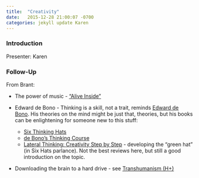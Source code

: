 ```yaml
---
title:  "Creativity"
date:   2015-12-28 21:00:07 -0700
categories: jekyll update Karen
---
```


### Introduction

Presenter: Karen

### Follow-Up

From Brant:

* The power of music - [“Alive Inside”](http://www.aliveinside.us)
 
* Edward de Bono - Thinking is a skill, not a trait, reminds [Edward de Bono](https://en.wikipedia.org/wiki/Edward_de_Bono).
            His theories on the mind might be just that, theories, but his books can be enlightening for someone new to this stuff:
	* [Six Thinking Hats](http://www.amazon.com/Six-Thinking-Hats-Edward-Bono/dp/0316178314)
	* [de Bono’s Thinking Course](http://www.amazon.com/Bonos-Thinking-Course-Revised-Edition/dp/0816031789)
	* [Lateral Thinking: Creativity Step by Step](http://www.amazon.com/Bonos-Thinking-Course-Revised-Edition/dp/0816031789) - developing the “green hat” (in Six Hats parlance). Not the best reviews here, but still a good introduction on the topic.
 
* Downloading the brain to a hard drive - see [Transhumanism (H+)](https://en.wikipedia.org/wiki/Transhumanism)